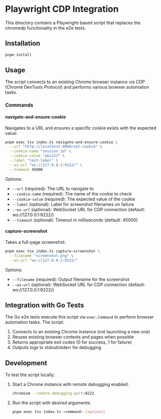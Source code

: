 # Playwright CDP Integration

This directory contains a Playwright-based script that replaces the chromedp functionality in the e2e tests.

## Installation

```bash
pnpm install
```

## Usage

The script connects to an existing Chrome browser instance via CDP (Chrome DevTools Protocol) and performs various browser automation tasks.

### Commands

#### navigate-and-ensure-cookie

Navigates to a URL and ensures a specific cookie exists with the expected value:

```bash
pnpm exec tsx index.ts navigate-and-ensure-cookie \
  --url "http://localhost:8080/set-cookie" \
  --cookie-name "session_id" \
  --cookie-value "abc123" \
  --label "test-label" \
  --ws-url "ws://127.0.0.1:9222/" \
  --timeout 45000
```

Options:
- `--url` (required): The URL to navigate to
- `--cookie-name` (required): The name of the cookie to check
- `--cookie-value` (required): The expected value of the cookie
- `--label` (optional): Label for screenshot filenames on failure
- `--ws-url` (optional): WebSocket URL for CDP connection (default: ws://127.0.0.1:9222/)
- `--timeout` (optional): Timeout in milliseconds (default: 45000)

#### capture-screenshot

Takes a full-page screenshot:

```bash
pnpm exec tsx index.ts capture-screenshot \
  --filename "screenshot.png" \
  --ws-url "ws://127.0.0.1:9222/"
```

Options:
- `--filename` (required): Output filename for the screenshot
- `--ws-url` (optional): WebSocket URL for CDP connection (default: ws://127.0.0.1:9222/)

## Integration with Go Tests

The Go e2e tests execute this script via `exec.Command` to perform browser automation tasks. The script:

1. Connects to an existing Chrome instance (not launching a new one)
2. Reuses existing browser contexts and pages when possible
3. Returns appropriate exit codes (0 for success, 1 for failure)
4. Outputs logs to stdout/stderr for debugging

## Development

To test the script locally:

1. Start a Chrome instance with remote debugging enabled:
   ```bash
   chromium --remote-debugging-port=9222
   ```

2. Run the script with desired arguments:
   ```bash
   pnpm exec tsx index.ts <command> [options]
   ```
